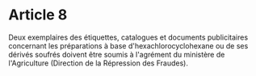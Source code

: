 # Article 8

Deux exemplaires des étiquettes, catalogues et documents publicitaires concernant les préparations à base d'hexachlorocyclohexane ou de ses dérivés soufrés doivent être soumis à l'agrément du ministère de l'Agriculture (Direction de la Répression des Fraudes).
